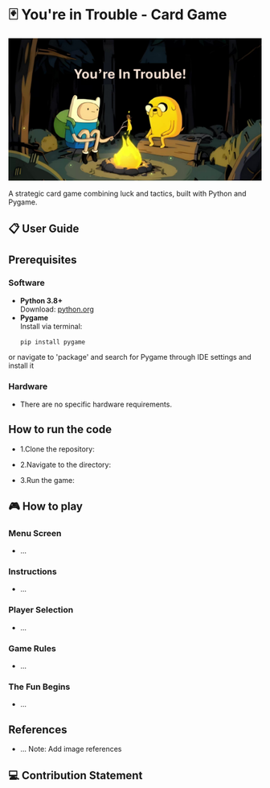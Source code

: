 # 🃏 You're in Trouble - Card Game  

![Gameplay Screenshot](readmescreenshot.png)  

A strategic card game combining luck and tactics, built with Python and Pygame.

## 📋 User Guide  

## Prerequisites
### Software   
- **Python 3.8+**  
  Download: [python.org](https://www.python.org/downloads/)
- **Pygame**  
  Install via terminal:
  ```bash
  pip install pygame
or navigate to 'package' and search for Pygame through IDE settings and install it
  
### Hardware
- There are no specific hardware requirements.

## How to run the code
- 1.Clone the repository:

- 2.Navigate to the directory:

- 3.Run the game:




## 🎮 How to play

### Menu Screen
- ...

### Instructions
- ...

### Player Selection
- ...

### Game Rules
- ...

### The Fun Begins
- ...




## References
- ... Note: Add image references




## 💻 Contribution Statement


